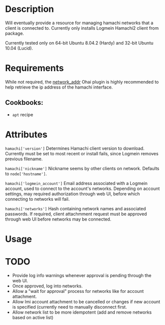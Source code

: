 Description
===========
Will eventually provide a resource for managing hamachi networks that a client is
connected to. Currently only installs Logmein Hamachi2 client from package.

Currently tested only on 64-bit Ubuntu 8.04.2 (Hardy) and 32-bit Ubuntu 10.04 (Lucid).

Requirements
============

While not required, the [network_addr](https://gist.github.com/1040543) Ohai plugin is highly recommended
to help retrieve the ip address of the hamachi interface.

## Cookbooks:

* `apt` recipe

Attributes
==========
`hamachi['version']`
Determines Hamachi client version to download. Currently must be set to most
recent or install fails, since Logmein removes previous filename.

`hamachi['nickname']`
Nickname seems by other clients on network. Defaults to `node['hostname']`.

`hamachi['logmein_account']`
Email address associated with a Logmein account, used to connect to the
account's networks. Depending on account settings, may required authorization
through web UI, before which connecting to networks will fail.

`hamachi['networks']`
Hash containing network names and associated passwords. If required, client
attachmment request must be approved through web UI before networks may be
connected.

Usage
=====

TODO
====

 * Provide log info warnings whenever approval is pending through the
   web UI.
 * Once approved, log into networks.
 * Allow a "wait for approval" process for networks like for account
   attachment.
 * Allow lmi account attachment to be cancelled or changes if new
   account is specified (currently need to manually disconnect first.
 * Allow network list to be more idempotent (add and remove networks
   based on active list)
